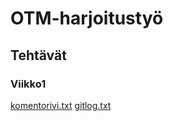 # OTM-harjoitustyö

## Tehtävät

### Viikko1

[komentorivi.txt](https://github.com/tkoukkar/otm-harjoitustyo/blob/master/laskarit/viikko1/komentorivi.txt)
[gitlog.txt](https://github.com/tkoukkar/otm-harjoitustyo/blob/master/laskarit/viikko1/gitlog.txt)
